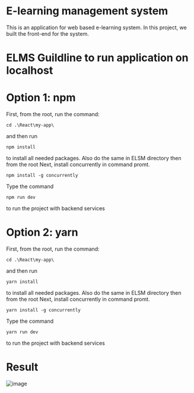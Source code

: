 # E-learning management system
This is an application for web based e-learning system. In this project, we built the front-end for the system.

# ELMS Guildline  to  run  application  on  localhost
# Option 1: npm
First, from the root, run the command:
```
cd .\React\my-app\
```
and then run
```
npm install
```
to install all needed packages.
Also do the same in ELSM directory then from the root
Next, install concurrently in command promt.
```
npm install -g concurrently
```

Type the command
```
npm run dev
```
to run the project with backend services

# Option 2: yarn
First, from the root, run the command:
```
cd .\React\my-app\
```
and then run
```
yarn install
```
to install all needed packages.
Also do the same in ELSM directory then from the root
Next, install concurrently in command promt.
```
yarn install -g concurrently
```
Type the command
```
yarn run dev
```
to run the project with backend services
# Result
![image](https://user-images.githubusercontent.com/55391896/140615320-a3ba5506-8420-4e3c-9124-67fc32cbe509.png)
